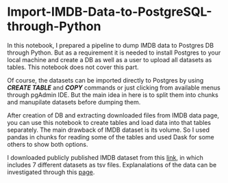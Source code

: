 # Import-IMDB-Data-to-PostgreSQL-through-Python

In this notebook, I prepared a pipeline to dump IMDB data to Postgres DB through Python. But as a requirement it is needed to install Postgres to your local machine and create a DB as well as a user to upload all datasets as tables. This notebook does not cover this part. 

Of course, the datasets can be imported directly to Postgres by using ***CREATE TABLE*** and ***COPY*** commands or just clicking from available menus through pgAdmin IDE. But the main idea in here is to split them into chunks and manupilate datasets before dumping them. 

After creation of DB and extracting downloaded files from IMDB data page, you can use this notebook to create tables and load data into that tables separately. The main drawback of IMDB dataset is its volume. So I used pandas in chunks for reading some of the tables and used Dask for some others to show both options. 

I downloaded publicly published IMDB dataset from this [link](https://datasets.imdbws.com/), in which includes 7 different datasets as tsv files. Explanalations of the data can be investigated through this [page](https://www.imdb.com/interfaces/). 
